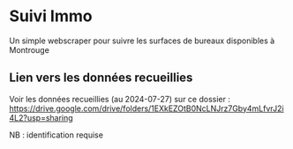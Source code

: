 # Suivi Immo

Un simple webscraper pour suivre les surfaces de bureaux disponibles à Montrouge

## Lien vers les données recueillies

Voir les données recueillies (au 2024-07-27) sur ce dossier : https://drive.google.com/drive/folders/1EXkEZOtB0NcLNJrz7Gby4mLfvrJ2i4L2?usp=sharing

NB : identification requise
